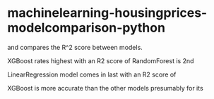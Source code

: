 # machinelearning-housingprices-modelcomparison-python

and compares the R^2 score between models.


XGBoost rates highest with an R2 score of 
RandomForest is 2nd

LinearRegression model comes in last with an R2 score of 

XGBoost is more accurate than the other models presumably for its
